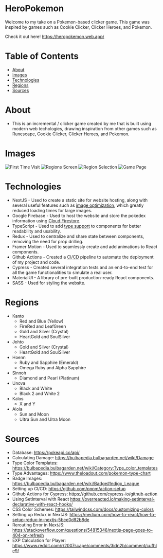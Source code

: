 # HeroPokemon

Welcome to my take on a Pokemon-based clicker game. This game was inspired by games such as Cookie Clicker, Clicker Heroes, and Pokemon. 

Check it out here! https://heropokemon.web.app/

# Table of Contents
* [About](#about)
* [Images](#images)
* [Technologies](#technologies)
* [Regions](#regions)
* [Sources](#sources)

# About <a name="about"></a>
* This is an incremental / clicker game created by me that is built using modern web techologies, drawing inspiration from other games such as Runescape, Cookie Clicker, Clicker Heroes, and Pokemon.

# Images <a name="images"></a>
![First Time Visit](https://prnt.sc/GUAstxCiWDXg)
![Regions Screen](https://prnt.sc/GWCty7KHAhNd)
![Region Selection](https://prnt.sc/9ySqidK5bOXi)
![Game Page](https://prnt.sc/vUtlP2VkrsUO)

# Technologies <a name="technologies"></a>
* NextJS - Used to create a static site for website hosting, along with several useful features such as [image optimization](https://nextjs.org/docs/basic-features/image-optimization), which greatly reduced loading times for large images.
* Google Firebase - Used to host the website and store the pokedex information using [Cloud Firestore](https://firebase.google.com/docs/firestore).
* TypeScript - Used to add [type support](https://www.typescriptlang.org/) to components for better readability and usability.
* Redux - Used to centralize and share state between components, removing the need for prop drilling.
* Framer Motion - Used to seamlessly create and add animations to React components.
* Github Actions - Created a [CI/CD](https://www.redhat.com/en/topics/devops/what-is-ci-cd) pipeline to automate the deployment of my project and code.
* Cypress - Created several integration tests and an end-to-end test for all the game functionalities to simulate a real user.
* MaterialUI - A library of pre-built production-ready React components.
* SASS - Used for styling the website.

# Regions <a name="regions"></a>
* Kanto
   * Red and Blue (Yellow)
   * FireRed and LeafGreen
   * Gold and Silver (Crystal)
   * HeartGold and SoulSilver
* Johto
   * Gold and Silver (Crystal)
   * HeartGold and SoulSilver
* Hoenn
   * Ruby and Sapphire (Emerald)
   * Omega Ruby and Alpha Sapphire
* Sinnoh
   * Diamond and Pearl (Platinum)
* Unova
   * Black and White
   * Black 2 and White 2
* Kalos
   * X and Y
* Alola
   * Sun and Moon
   * Ultra Sun and Ultra Moon

# Sources <a name="sources"></a>
* Database: https://pokeapi.co/api/
* Calculating Damage: https://bulbapedia.bulbagarden.net/wiki/Damage
* Type Color Templates: https://bulbapedia.bulbagarden.net/wiki/Category:Type_color_templates
* Type Advantages: https://www.theloadout.com/pokemon-type-chart
* Badge Images: https://bulbapedia.bulbagarden.net/wiki/Badge#Indigo_League
* Setting up CI/CD: https://github.com/pnpm/action-setup
* Github Actions for Cypress: https://github.com/cypress-io/github-action
* Using SetInterval with React https://overreacted.io/making-setinterval-declarative-with-react-hooks/
* CSS Color Schemes: https://tailwindcss.com/docs/customizing-colors
* Setting up Redux in NextJS: https://medium.com/how-to-react/how-to-setup-redux-in-nextjs-5bce0d82b8de
* Rerouting Error in NextJS: https://stackoverflow.com/questions/54815348/nextjs-page-goes-to-404-on-refresh
* EXP Calculation for Player: https://www.reddit.com/r/2007scape/comments/3idn2b/comment/cufhle9/
